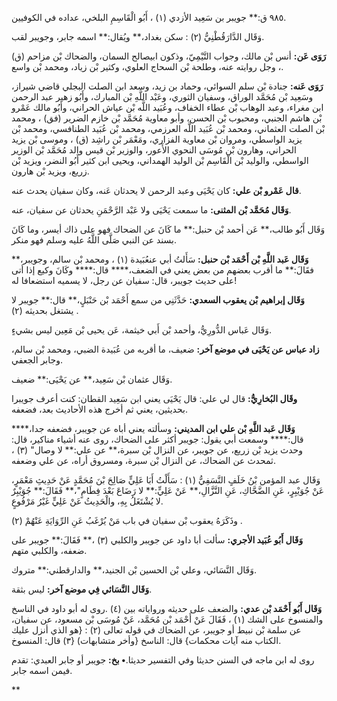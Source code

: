٩٨٥ ق:** جويبر بن سَعِيد الأزدي (١) ، أَبُو الْقَاسِمِ البلخي، عداده في الكوفيين.

وَقَال الدَّارَقُطْنِيُّ (٢) : سكن بغداد،** ويُقال:** اسمه جابر، وجويبر لقب.

**رَوَى عَن:** أنس بْن مالك، وجواب التَّيْمِيّ، وذكون ابيصالح السمان، والضحاك بْن مزاحم (ق) ، وجل روايته عنه، وطلحة بْن السحاج العلوي، وكثير بْن زياد، ومحمد بْن واسع.

**رَوَى عَنه:** جنادة بْن سلم السوائي، وحماد بن زيد، وسعد ابن الصلت البجلي قاضي شيراز، وسَعِيد بْن مُحَمَّد الوراق، وسفيان الثوري، وعَبْد اللَّهِ بْن المبارك، وأَبُو زهير عبد الرحمن ابن مغراء، وعبد الوهاب بْن عطاء الخفاف، وعُبَيد اللَّه بْن عياش الحراني، وأَبُو مالك عَمْرو بْن هاشم الجنبي، ومحبوب بْن الحسن، وأبو معاوية مُحَمَّد بْن خازم الضرير (فق) ، ومحمد بْن الصلت العثماني، ومحمد بْن عُبَيد اللَّه العرزمي، ومحمد بْن عُبَيد الطنافسي، ومحمد بْن يزيد الواسطي، ومروان بْن معاوية الفزاري، ومَعْمَر بْن راشِد (ق) ، وموسى بْن يزيد الحراني، وهارون بْن مُوسَى النحوي الأَعور، والوزير بْن قيس والد مُحَمَّد بْن الوزير الواسطي، والوليد بْن الْقَاسِم بْن الوليد الهمداني، ويحيى ابن كثير أَبُو النضر، ويزيد بْن زريع، ويزيد بْن هارون.

**قال عَمْرو بْن علي:** كان يَحْيَى وعبد الرحمن لا يحدثان عَنه، وكان سفيان يحدث عنه.

**وَقَال مُحَمَّد بْن المثنى:** ما سمعت يَحْيَى ولا عَبْد الرَّحْمَنِ يحدثان عن سفيان، عنه.

وَقَال أَبُو طالب،** عَن أحمد بْن حنبل:** ما كَانَ عن الضحاك فهو على ذاك أيسر، وما كَانَ بسند عن النبي صَلَّى اللَّهُ عليه وسلم فهو منكر.

**وَقَال عَبد اللَّهِ بْن أَحْمَد بْن حنبل:** سَأَلتُ أبي عنعُبَيدة (١) ، ومحمد بْن سالم، وجويبر،** فقَالَ:** ما أقرب بعضهم من بعض يعني في الضعف،**** قال:**** وكَانَ وكيع إذا أتى على حديث جويبر، قال: سفيان عن رجل، لا يسميه استضعافا له!

**وَقَال إبراهيم بْن يعقوب السعدي:** حَدَّثَنِي من سمع أَحْمَد بْن حَنْبَلٍ،** قال:** جويبر لا يشتغل بحديثه (٢) .

وَقَال عَباس الدُّورِيُّ، وأحمد بْن أَبي خيثمة، عَن يحيى بْن مَعِين ليس بشيءٍ.

**زاد عباس عن يَحْيَى في موضع آخر:** ضعيف، ما أقربه من عُبَيدة الضبي، ومحمد بْن سالم، وجابر الجعفي.

وَقَال عثمان بْن سَعِيد،** عن يَحْيَى:** ضعيف.

**وقَال البُخارِيُّ:** قال لي علي: قال يَحْيَى يعني ابن سَعِيد القطان: كنت أعرف جويبرا بحديثين، يعني ثم أخرج هذه الأحاديث بعد، فضعفه.

**وَقَال عَبد اللَّهِ بْن علي ابن المديني:** وسألته يعني أباه عن جويبر، فضعفه جدا،**** قال:**** وسمعت أبي يقول: جويبر أكثر على الضحاك، روى عنه أشياء مناكير، قال: وحدث يزيد بْن زريع، عن جويبر، عن النزال بْن سبرة،** عن علي:** لا وصال" (٣) ، ثمحدث عن الضحاك، عن النزال بْن سبرة، ومسروق أراه، عن علي وضعفه.

وَقَال عبد المؤمن بْنُ خَلَفٍ النَّسَفِيُّ (١) : سَأَلْتُ أَبَا عَلِيٍّ صَالِحَ بْنَ مُحَمَّدٍ عَنْ حَدِيثِ مَعْمَرٍ، عَنْ جُوَيْبِرٍ، عَنِ الضَّحَّاكِ، عَنِ النَّزَّالِ،** عَنْ عَلِيٍّ:** لا رَضَاعَ بَعْدَ فِطَامٍ"،** فَقَالَ:** جُوَيْبِرٌ لا يُشْتَغَلُ بِهِ، والْحَدِيثُ عَنْ عَلِيٍّ غَيْرُ مَرْفُوعٍ.

وذَكَرَهُ يعقوب بْن سفيان في باب مَنْ يُرْغَبُ عَنِ الرِّوَايَةِ عَنْهُمْ (٢) .

**وَقَال أَبُو عُبَيد الأجري:** سألت أبا داود عن جويبر والكلبي (٣) ،** فَقَالَ:** جويبر على ضعفه، والكلبي متهم.

وَقَال النَّسَائي، وعلي بْن الحسين بْن الجنيد،** والدارقطني:** متروك.

**وَقَال النَّسَائي فِي موضع آخر:** ليس بثقة.

**وَقَال أَبُو أَحْمَد بْن عدي:** والضعف على حديثه ورواياته بين (٤) .روى له أبو داود في الناسخ والمنسوخ على الشك (١) ، فَقَالَ عَنْ أَحْمَد بْن مُحَمَّد، عَنْ مُوسَى بْن مسعود، عن سفيان، عن سلمة بْن نبيط أو جويبر، عن الضحاك في قوله تعالى (٢) : {هو الذي أنزل عليك الكتاب منه آيات محكمات} قال: الناسخ {وأخر متشابهات) {٣) قال: المنسوخ.

روى له ابن ماجه في السنن حديثا وفي التفسير حديثا.**• بخ:** جويبر أو جابر العبدي: تقدم فيمن اسمه جابر.

**